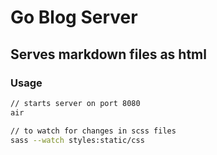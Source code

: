 # Go Blog Server 

## Serves markdown files as html

### Usage

```bash
// starts server on port 8080
air

// to watch for changes in scss files
sass --watch styles:static/css

```
